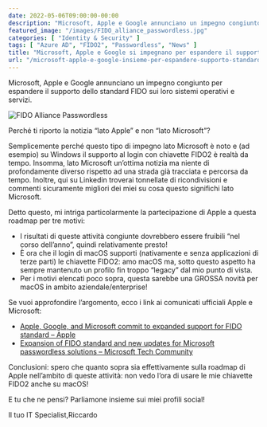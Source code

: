 ```yaml
---
date: 2022-05-06T09:00:00-00:00
description: "Microsoft, Apple e Google annunciano un impegno congiunto per espandere il supporto dello standard FIDO sui loro sistemi operativi e servizi."
featured_image: "/images/FIDO_alliance_passwordless.jpg"
categories: [ "Identity & Security" ]
tags: [ "Azure AD", "FIDO2", "Passwordless", "News" ]
title: "Microsoft, Apple e Google si impegnano per espandere il supporto allo standard FIDO e all’autenticazione passwordless"
url: "/microsoft-apple-e-google-insieme-per-espandere-supporto-standard-fido-autenticazione-passwordless"
---
```

Microsoft, Apple e Google annunciano un impegno congiunto per espandere il supporto dello standard FIDO sui loro sistemi operativi e servizi.

![FIDO Alliance Passwordless](/images/FIDO_alliance_passwordless.jpg)

Perché ti riporto la notizia “lato Apple” e non “lato Microsoft”?

Semplicemente perché questo tipo di impegno lato Microsoft è noto e (ad esempio) su Windows il supporto al login con chiavette FIDO2 è realtà da tempo. Insomma, lato Microsoft un’ottima notizia ma niente di profondamente diverso rispetto ad una strada già tracciata e percorsa da tempo. Inoltre, qui su Linkedin troverai tonnellate di ricondivisioni e commenti sicuramente migliori dei miei su cosa questo significhi lato Microsoft.

Detto questo, mi intriga particolarmente la partecipazione di Apple a questa roadmap per tre motivi:
- I risultati di queste attività congiunte dovrebbero essere fruibili “nel corso dell’anno”, quindi relativamente presto!
- È ora che il login di macOS supporti (nativamente e senza applicazioni di terze parti) le chiavette FIDO2: amo macOS ma, sotto questo aspetto ha sempre mantenuto un profilo fin troppo “legacy” dal mio punto di vista.
- Per i motivi elencati poco sopra, questa sarebbe una GROSSA novità per macOS in ambito aziendale/enterprise!

Se vuoi approfondire l’argomento, ecco i link ai comunicati ufficiali Apple e Microsoft:
- [Apple, Google, and Microsoft commit to expanded support for FIDO standard – Apple](https://www.apple.com/newsroom/2022/05/apple-google-and-microsoft-commit-to-expanded-support-for-fido-standard/)
- [Expansion of FIDO standard and new updates for Microsoft passwordless solutions – Microsoft Tech Community](https://techcommunity.microsoft.com/t5/azure-active-directory-identity/expansion-of-fido-standard-and-new-updates-for-microsoft/ba-p/3290633)

Conclusioni: spero che quanto sopra sia effettivamente sulla roadmap di Apple nell’ambito di queste attività: non vedo l’ora di usare le mie chiavette FIDO2 anche su macOS!

E tu che ne pensi? Parliamone insieme sui miei profili social!

Il tuo IT Specialist,Riccardo